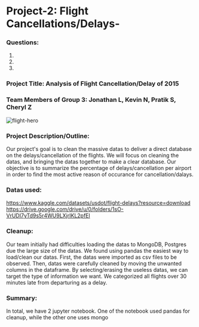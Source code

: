 # Project-2: Flight Cancellations/Delays-

### Questions:
1. 
2.
3.



### Project Title: Analysis of Flight Cancellation/Delay of 2015

### Team Members of Group 3: Jonathan L, Kevin N, Pratik S, Cheryl Z

![flight-hero](https://user-images.githubusercontent.com/120348065/226772517-a6562c4d-304a-4fdb-88cb-f1040800ca24.jpg)


### Project Description/Outline: 
Our project's goal is to clean the massive datas to deliver a direct database on the delays/cancellation of the flights. We will focus on cleaning the datas, and bringing the datas together to make a clear database. Our objective is to summarize the percentage of delays/cancellation per airport in order to find the most active reason of occurance for cancellation/dalays.

### Datas used:
https://www.kaggle.com/datasets/usdot/flight-delays?resource=download
https://drive.google.com/drive/u/0/folders/1sO-VrUDI7yTd9s5r4WU9LXjrIKL2pfEl

### Cleanup:
Our team initially had difficulties loading the datas to MongoDB, Postgres due the large size of the datas. We found using pandas the easiest way to load/clean our datas. First, the datas were imported as csv files to be observed. Then, datas were carefully cleaned by moving the unwanted columns in the dataframe. By selecting/erasing the useless datas, we can target the type of information we want. We categorized all flights over 30 minutes late from departuring as a delay.

### Summary:
In total, we have 2 jupyter notebook. 
One of the notebook used pandas for cleanup, while the other one uses mongo





